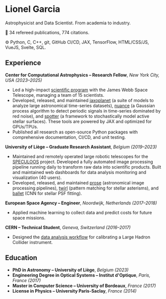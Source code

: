 # Lionel Garcia

Astrophysicist and Data Scientist. From academia to industry.

📄 34 refereed publications, 774 citations.

⚙️ Python, C, C++, git, GitHub CI/CD, JAX, TensorFlow, HTML/CSS/JS, VueJS, Svelte, SQL.

## Experience


**Center for Computational Astrophysics – Research Fellow**, *New York City, USA (2023–2025)*

  - Led a high-impact [scientific program](https://www.stsci.edu/jwst-program-info/program/?program=5799) with the James Webb Space Telescope, managing a team of 15 scientists.
  - Developed, released, and maintained [jaxoplanet](https://github.com/exoplanet-dev/jaxoplanet) (a suite of models to analyze large astronomical time-series datasets), [nuance](https://github.com/lgrcia/nuance) (a Gaussian process algorithm to detect periodic signals in time-series dominated by red noise), and [spotter](https://github.com/lgrcia/spotter) (a framework to stochastically model active stellar surfaces). These tools are powered by JAX and optimized for GPUs/TPUs.
  - Published all research as open-source Python packages with comprehensive documentation, CI/CD, and unit testing.


**University of Liège – Graduate Research Assistant**, *Belgium (2019–2023)*

  - Maintained and remotely operated large robotic telescopes for the [SPECULOOS](https://www.speculoos.uliege.be/cms/c_4259452/en/speculoos?id=c_4259452) project. Developed a fully automated image processing pipeline running daily to transform raw data into scientific products. Built and maintained web dashboards for data analysis monitoring and visualization (40 users).
  - Developed, released, and maintained [prose](https://github.com/lgrcia/prose) (astronomical image processing pipelines), [twirl](https://github.com/lgrcia/twirl) (pattern matching for stellar asterisms), and [ballet](https://huggingface.co/lgrcia/ballet) (CNN for stellar PSF fitting).


**European Space Agency – Engineer**, *Noordwijk, Netherlands (2017–2018)*

  - Applied machine learning to collect data and predict costs for future space missions.


**CERN – Technical Student**, *Geneva, Switzerland (2016–2017)*

  - Designed the [data analysis workflow](https://github.com/lgrcia/BWS-diagnostic) for calibrating a Large Hadron Collider instrument.


## Education

- **PhD in Astronomy – University of Liège**, *Belgium (2023)*
- **Engineering Degree in Optical Systems – Institut d'Optique**, *Paris, France (2017)*
- **Master in Computer Science – University of Bordeaux**, *France (2017)*
- **License in Physics – University Paris-Saclay**, *France (2014)*
